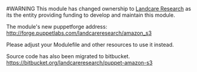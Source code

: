 #WARNING
This module has changed ownership to [Landcare Research](http://www.landcareresearch.co.nz) as its the entity providing funding to develop and maintain this module.

The module's new puppetforge address:  http://forge.puppetlabs.com/landcareresearch/amazon_s3 

Please adjust your Modulefile and other resources to use it instead.

Source code has also been migrated to bitbucket.
https://bitbucket.org/landcareresearch/puppet-amazon-s3
